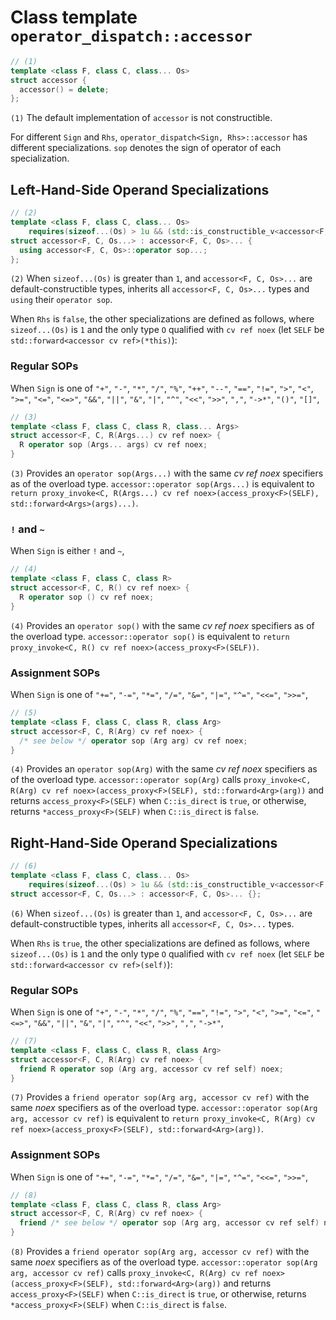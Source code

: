 # Class template `operator_dispatch::accessor`

```cpp
// (1)
template <class F, class C, class... Os>
struct accessor {
  accessor() = delete;
};
```

`(1)` The default implementation of `accessor` is not constructible.

For different `Sign` and `Rhs`, `operator_dispatch<Sign, Rhs>::accessor` has different specializations. `sop` denotes the sign of operator of each specialization.

## Left-Hand-Side Operand Specializations

```cpp
// (2)
template <class F, class C, class... Os>
    requires(sizeof...(Os) > 1u && (std::is_constructible_v<accessor<F, C, Os>> && ...))
struct accessor<F, C, Os...> : accessor<F, C, Os>... {
  using accessor<F, C, Os>::operator sop...;
};
```

`(2)` When `sizeof...(Os)` is greater than `1`, and `accessor<F, C, Os>...` are default-constructible types, inherits all `accessor<F, C, Os>...` types and `using` their `operator sop`.

When `Rhs` is `false`, the other specializations are defined as follows, where `sizeof...(Os)` is `1` and the only type `O` qualified with `cv ref noex` (let `SELF` be `std::forward<accessor cv ref>(*this)`):

### Regular SOPs

When `Sign` is one of `"+"`, `"-"`, `"*"`, `"/"`, `"%"`, `"++"`, `"--"`, `"=="`, `"!="`, `">"`, `"<"`, `">="`, `"<="`, `"<=>"`, `"&&"`, `"||"`, `"&"`, `"|"`, `"^"`, `"<<"`, `">>"`, `","`, `"->*"`, `"()"`, `"[]"`,

```cpp
// (3)
template <class F, class C, class R, class... Args>
struct accessor<F, C, R(Args...) cv ref noex> {
  R operator sop (Args... args) cv ref noex;
}
```

`(3)` Provides an `operator sop(Args...)` with the same *cv ref noex* specifiers as of the overload type. `accessor::operator sop(Args...)` is equivalent to `return proxy_invoke<C, R(Args...) cv ref noex>(access_proxy<F>(SELF), std::forward<Args>(args)...)`.

### `!` and `~`

When `Sign` is either `!` and `~`,

```cpp
// (4)
template <class F, class C, class R>
struct accessor<F, C, R() cv ref noex> {
  R operator sop () cv ref noex;
}
```

`(4)` Provides an `operator sop()` with the same *cv ref noex* specifiers as of the overload type. `accessor::operator sop()` is equivalent to `return proxy_invoke<C, R() cv ref noex>(access_proxy<F>(SELF))`.

### Assignment SOPs

When `Sign` is one of `"+="`, `"-="`, `"*="`, `"/="`, `"&="`, `"|="`, `"^="`, `"<<="`, `">>="`,

```cpp
// (5)
template <class F, class C, class R, class Arg>
struct accessor<F, C, R(Arg) cv ref noex> {
  /* see below */ operator sop (Arg arg) cv ref noex;
}
```

`(4)` Provides an `operator sop(Arg)` with the same *cv ref noex* specifiers as of the overload type. `accessor::operator sop(Arg)` calls `proxy_invoke<C, R(Arg) cv ref noex>(access_proxy<F>(SELF), std::forward<Arg>(arg))` and returns `access_proxy<F>(SELF)` when `C::is_direct` is `true`, or otherwise, returns `*access_proxy<F>(SELF)` when `C::is_direct` is `false`.

## Right-Hand-Side Operand Specializations

```cpp
// (6)
template <class F, class C, class... Os>
    requires(sizeof...(Os) > 1u && (std::is_constructible_v<accessor<F, C, Os>> && ...))
struct accessor<F, C, Os...> : accessor<F, C, Os>... {};
```

`(6)` When `sizeof...(Os)` is greater than `1`, and `accessor<F, C, Os>...` are default-constructible types, inherits all `accessor<F, C, Os>...` types.

When `Rhs` is `true`, the other specializations are defined as follows, where `sizeof...(Os)` is `1` and the only type `O` qualified with `cv ref noex` (let `SELF` be `std::forward<accessor cv ref>(self)`):

### Regular SOPs

When `Sign` is one of `"+"`, `"-"`, `"*"`, `"/"`, `"%"`, `"=="`, `"!="`, `">"`, `"<"`, `">="`, `"<="`, `"<=>"`, `"&&"`, `"||"`, `"&"`, `"|"`, `"^"`, `"<<"`, `">>"`, `","`, `"->*"`,

```cpp
// (7)
template <class F, class C, class R, class Arg>
struct accessor<F, C, R(Arg) cv ref noex> {
  friend R operator sop (Arg arg, accessor cv ref self) noex;
}
```

`(7)` Provides a `friend operator sop(Arg arg, accessor cv ref)` with the same *noex* specifiers as of the overload type. `accessor::operator sop(Arg arg, accessor cv ref)` is equivalent to `return proxy_invoke<C, R(Arg) cv ref noex>(access_proxy<F>(SELF), std::forward<Arg>(arg))`.

### Assignment SOPs

When `Sign` is one of `"+="`, `"-="`, `"*="`, `"/="`, `"&="`, `"|="`, `"^="`, `"<<="`, `">>="`,

```cpp
// (8)
template <class F, class C, class R, class Arg>
struct accessor<F, C, R(Arg) cv ref noex> {
  friend /* see below */ operator sop (Arg arg, accessor cv ref self) noex;
}
```

`(8)` Provides a `friend operator sop(Arg arg, accessor cv ref)` with the same *noex* specifiers as of the overload type. `accessor::operator sop(Arg arg, accessor cv ref)` calls `proxy_invoke<C, R(Arg) cv ref noex>(access_proxy<F>(SELF), std::forward<Arg>(arg))` and returns `access_proxy<F>(SELF)` when `C::is_direct` is `true`, or otherwise, returns `*access_proxy<F>(SELF)` when `C::is_direct` is `false`.

